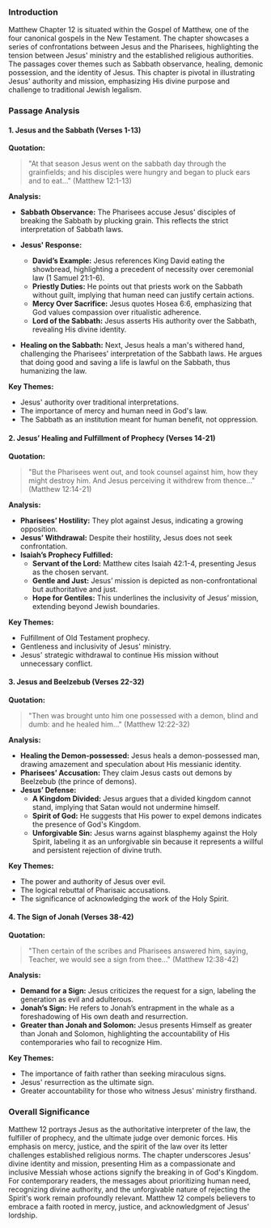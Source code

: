 ### Introduction

Matthew Chapter 12 is situated within the Gospel of Matthew, one of the four canonical gospels in the New Testament. The chapter showcases a series of confrontations between Jesus and the Pharisees, highlighting the tension between Jesus' ministry and the established religious authorities. The passages cover themes such as Sabbath observance, healing, demonic possession, and the identity of Jesus. This chapter is pivotal in illustrating Jesus' authority and mission, emphasizing His divine purpose and challenge to traditional Jewish legalism.

### Passage Analysis

#### 1. Jesus and the Sabbath (Verses 1-13)

**Quotation:**

> "At that season Jesus went on the sabbath day through the grainfields; and his disciples were hungry and began to pluck ears and to eat..." (Matthew 12:1-13)

**Analysis:**

- **Sabbath Observance:** The Pharisees accuse Jesus' disciples of breaking the Sabbath by plucking grain. This reflects the strict interpretation of Sabbath laws.
- **Jesus' Response:**
  - **David’s Example:** Jesus references King David eating the showbread, highlighting a precedent of necessity over ceremonial law (1 Samuel 21:1-6).
  - **Priestly Duties:** He points out that priests work on the Sabbath without guilt, implying that human need can justify certain actions.
  - **Mercy Over Sacrifice:** Jesus quotes Hosea 6:6, emphasizing that God values compassion over ritualistic adherence.
  - **Lord of the Sabbath:** Jesus asserts His authority over the Sabbath, revealing His divine identity.
  
- **Healing on the Sabbath:** Next, Jesus heals a man's withered hand, challenging the Pharisees' interpretation of the Sabbath laws. He argues that doing good and saving a life is lawful on the Sabbath, thus humanizing the law.

**Key Themes:**
- Jesus' authority over traditional interpretations.
- The importance of mercy and human need in God's law.
- The Sabbath as an institution meant for human benefit, not oppression.

#### 2. Jesus’ Healing and Fulfillment of Prophecy (Verses 14-21)

**Quotation:**

> "But the Pharisees went out, and took counsel against him, how they might destroy him. And Jesus perceiving it withdrew from thence..." (Matthew 12:14-21)

**Analysis:**

- **Pharisees’ Hostility:** They plot against Jesus, indicating a growing opposition.
- **Jesus’ Withdrawal:** Despite their hostility, Jesus does not seek confrontation.
- **Isaiah’s Prophecy Fulfilled:**
  - **Servant of the Lord:** Matthew cites Isaiah 42:1-4, presenting Jesus as the chosen servant.
  - **Gentle and Just:** Jesus’ mission is depicted as non-confrontational but authoritative and just.
  - **Hope for Gentiles:** This underlines the inclusivity of Jesus’ mission, extending beyond Jewish boundaries.

**Key Themes:**
- Fulfillment of Old Testament prophecy.
- Gentleness and inclusivity of Jesus' ministry.
- Jesus' strategic withdrawal to continue His mission without unnecessary conflict.

#### 3. Jesus and Beelzebub (Verses 22-32)

**Quotation:**

> "Then was brought unto him one possessed with a demon, blind and dumb: and he healed him..." (Matthew 12:22-32)

**Analysis:**

- **Healing the Demon-possessed:** Jesus heals a demon-possessed man, drawing amazement and speculation about His messianic identity.
- **Pharisees’ Accusation:** They claim Jesus casts out demons by Beelzebub (the prince of demons).
- **Jesus’ Defense:** 
  - **A Kingdom Divided:** Jesus argues that a divided kingdom cannot stand, implying that Satan would not undermine himself.
  - **Spirit of God:** He suggests that His power to expel demons indicates the presence of God's Kingdom.
  - **Unforgivable Sin:** Jesus warns against blasphemy against the Holy Spirit, labeling it as an unforgivable sin because it represents a willful and persistent rejection of divine truth.

**Key Themes:**
- The power and authority of Jesus over evil.
- The logical rebuttal of Pharisaic accusations.
- The significance of acknowledging the work of the Holy Spirit.

#### 4. The Sign of Jonah (Verses 38-42)

**Quotation:**

> "Then certain of the scribes and Pharisees answered him, saying, Teacher, we would see a sign from thee..." (Matthew 12:38-42)

**Analysis:**

- **Demand for a Sign:** Jesus criticizes the request for a sign, labeling the generation as evil and adulterous.
- **Jonah’s Sign:** He refers to Jonah’s entrapment in the whale as a foreshadowing of His own death and resurrection.
- **Greater than Jonah and Solomon:** Jesus presents Himself as greater than Jonah and Solomon, highlighting the accountability of His contemporaries who fail to recognize Him.

**Key Themes:**
- The importance of faith rather than seeking miraculous signs.
- Jesus' resurrection as the ultimate sign.
- Greater accountability for those who witness Jesus' ministry firsthand.

### Overall Significance

Matthew 12 portrays Jesus as the authoritative interpreter of the law, the fulfiller of prophecy, and the ultimate judge over demonic forces. His emphasis on mercy, justice, and the spirit of the law over its letter challenges established religious norms. The chapter underscores Jesus' divine identity and mission, presenting Him as a compassionate and inclusive Messiah whose actions signify the breaking in of God's Kingdom. For contemporary readers, the messages about prioritizing human need, recognizing divine authority, and the unforgivable nature of rejecting the Spirit's work remain profoundly relevant. Matthew 12 compels believers to embrace a faith rooted in mercy, justice, and acknowledgment of Jesus' lordship.